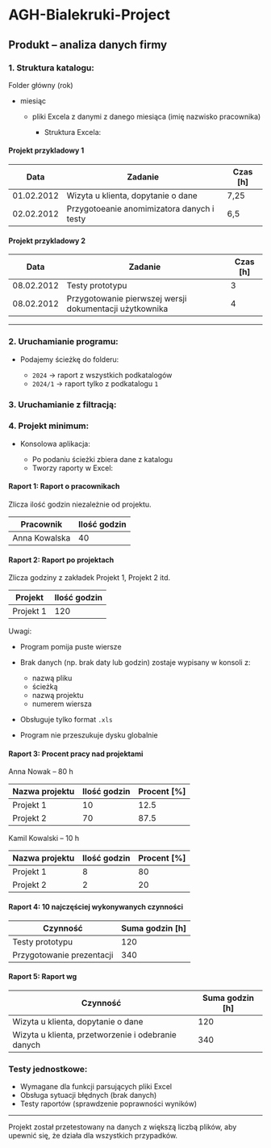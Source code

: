 # AGH-Bialekruki-Project

## Produkt – analiza danych firmy

### 1. Struktura katalogu:

Folder główny (rok)

* miesiąc

    * pliki Excela z danymi z danego miesiąca (imię nazwisko pracownika)

        * Struktura Excela:

#### Projekt przykladowy 1

| Data       | Zadanie                                    | Czas \[h] |
| ---------- | ------------------------------------------ | --------- |
| 01.02.2012 | Wizyta u klienta, dopytanie o dane         | 7,25      |
| 02.02.2012 | Przygotoeanie anomimizatora danych i testy | 6,5       |

#### Projekt przykladowy 2

| Data       | Zadanie                                                 | Czas \[h] |
| ---------- | ------------------------------------------------------- | --------- |
| 08.02.2012 | Testy prototypu                                         | 3         |
| 08.02.2012 | Przygotowanie pierwszej wersji dokumentacji użytkownika | 4         |

---

### 2. Uruchamianie programu:

* Podajemy ścieżkę do folderu:

    * `2024` -> raport z wszystkich podkatalogów
    * `2024/1` -> raport tylko z podkatalogu `1`

### 3. Uruchamianie z filtracją:

### 4. Projekt minimum:

* Konsolowa aplikacja:

    * Po podaniu ścieżki zbiera dane z katalogu
    * Tworzy raporty w Excel:

#### Raport 1: Raport o pracownikach

Zlicza ilość godzin niezależnie od projektu.

| Pracownik     | Ilość godzin |
| ------------- | ------------ |
| Anna Kowalska | 40           |

#### Raport 2: Raport po projektach

Zlicza godziny z zakładek Projekt 1, Projekt 2 itd.

| Projekt   | Ilość godzin |
| --------- | ------------ |
| Projekt 1 | 120          |

Uwagi:

* Program pomija puste wiersze
* Brak danych (np. brak daty lub godzin) zostaje wypisany w konsoli z:

    * nazwą pliku
    * ścieżką
    * nazwą projektu
    * numerem wiersza
* Obsługuje tylko format `.xls`
* Program nie przeszukuje dysku globalnie

#### Raport 3: Procent pracy nad projektami

Anna Nowak – 80 h

| Nazwa projektu | Ilość godzin | Procent \[%] |
| -------------- | ------------ | ------------ |
| Projekt 1      | 10           | 12.5         |
| Projekt 2      | 70           | 87.5         |

Kamil Kowalski – 10 h

| Nazwa projektu | Ilość godzin | Procent \[%] |
| -------------- | ------------ | ------------ |
| Projekt 1      | 8            | 80           |
| Projekt 2      | 2            | 20           |

#### Raport 4: 10 najczęściej wykonywanych czynności

| Czynność                  | Suma godzin \[h] |
| ------------------------- | ---------------- |
| Testy prototypu           | 120              |
| Przygotowanie prezentacji | 340              |

#### Raport 5: Raport wg

| Czynność                                           | Suma godzin \[h] |
| -------------------------------------------------- | ---------------- |
| Wizyta u klienta, dopytanie o dane                 | 120              |
| Wizyta u klienta, przetworzenie i odebranie danych | 340              |



### Testy jednostkowe:

* Wymagane dla funkcji parsujących pliki Excel
* Obsługa sytuacji błędnych (brak danych)
* Testy raportów (sprawdzenie poprawności wyników)

---

Projekt został przetestowany na danych z większą liczbą plików, aby upewnić się, że działa dla wszystkich przypadków.
